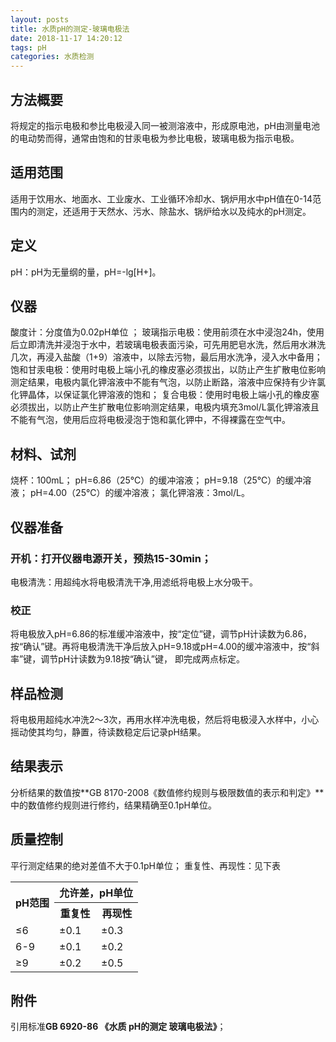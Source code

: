 ```yaml
---
layout: posts
title: 水质pH的测定-玻璃电极法
date: 2018-11-17 14:20:12
tags: pH
categories: 水质检测
---
```

## 方法概要
将规定的指示电极和参比电极浸入同一被测溶液中，形成原电池，pH由测量电池的电动势而得，通常由饱和的甘汞电极为参比电极，玻璃电极为指示电极。
## 适用范围
适用于饮用水、地面水、工业废水、工业循环冷却水、锅炉用水中pH值在0-14范围内的测定，还适用于天然水、污水、除盐水、锅炉给水以及纯水的pH测定。
## 定义
pH：pH为无量纲的量，pH=-lg[H+]。
## 仪器
酸度计：分度值为0.02pH单位 ；
玻璃指示电极：使用前须在水中浸泡24h，使用后立即清洗并浸泡于水中，若玻璃电极表面污染，可先用肥皂水洗，然后用水淋洗几次，再浸入盐酸（1+9）溶液中，以除去污物，最后用水洗净，浸入水中备用；
饱和甘汞电极：使用时电极上端小孔的橡皮塞必须拔出，以防止产生扩散电位影响测定结果，电极内氯化钾溶液中不能有气泡，以防止断路，溶液中应保持有少许氯化钾晶体，以保证氯化钾溶液的饱和；
复合电极：使用时电极上端小孔的橡皮塞必须拔出，以防止产生扩散电位影响测定结果，电极内填充3mol/L氯化钾溶液且不能有气泡，使用后应将电极浸泡于饱和氯化钾中，不得裸露在空气中。
## 材料、试剂
烧杯：100mL；
pH=6.86（25℃）的缓冲溶液；
pH=9.18（25℃）的缓冲溶液；
pH=4.00（25℃）的缓冲溶液；
氯化钾溶液：3mol/L。
## 仪器准备
### 开机：打开仪器电源开关，预热15-30min；
电极清洗：用超纯水将电极清洗干净,用滤纸将电极上水分吸干。
### 校正 
将电极放入pH=6.86的标准缓冲溶液中，按“定位”键，调节pH计读数为6.86，按“确认”键。再将电极清洗干净后放入pH=9.18或pH=4.00的缓冲溶液中，按“斜率”键，调节pH计读数为9.18按“确认”键， 即完成两点标定。  
## 样品检测
将电极用超纯水冲洗2～3次，再用水样冲洗电极，然后将电极浸入水样中，小心摇动使其均匀，静置，待读数稳定后记录pH结果。
## 结果表示
分析结果的数值按**GB 8170-2008《数值修约规则与极限数值的表示和判定》**中的数值修约规则进行修约，结果精确至0.1pH单位。
## 质量控制
平行测定结果的绝对差值不大于0.1pH单位；
重复性、再现性：见下表
<table><tr><th rowspan="2">pH范围</th><th colspan="2">允许差，pH单位</th></tr><tr><th>重复性</th><th>再现性</th></tr><tr><td>≤6</td><td>±0.1</td><td>±0.3</td></tr><tr><td>6-9</td><td>±0.1</td><td>±0.2</td></tr><tr><td>≥9</td><td>±0.2</td><td>±0.5</td></tr></table>

## 附件
引用标准**GB 6920-86  《水质 pH的测定 玻璃电极法》**；
